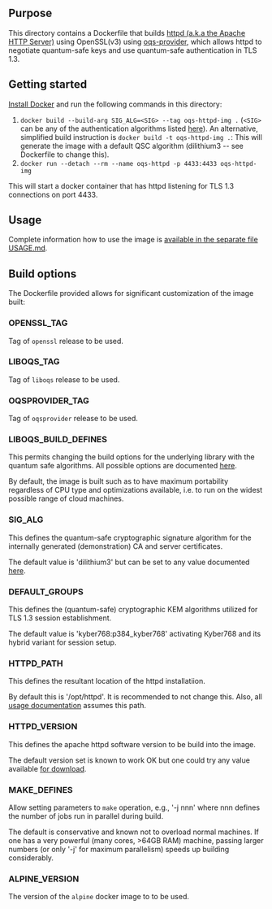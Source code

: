 ## Purpose 

This directory contains a Dockerfile that builds [httpd (a.k.a the Apache HTTP Server)](https://httpd.apache.org) using OpenSSL(v3) using [oqs-provider](https://github.com/open-quantum-safe/oqs-provider), which allows httpd to negotiate quantum-safe keys and use quantum-safe authentication in TLS 1.3.

## Getting started

[Install Docker](https://docs.docker.com/install) and run the following commands in this directory:

1. `docker build --build-arg SIG_ALG=<SIG> --tag oqs-httpd-img .` (`<SIG>` can be any of the authentication algorithms listed [here](https://github.com/open-quantum-safe/oqs-provider#algorithms)). An alternative, simplified build instruction is `docker build -t oqs-httpd-img .`: This will generate the image with a default QSC algorithm (dilithium3 -- see Dockerfile to change this).
2. `docker run --detach --rm --name oqs-httpd -p 4433:4433 oqs-httpd-img`

This will start a docker container that has httpd listening for TLS 1.3 connections on port 4433. 


## Usage

Complete information how to use the image is [available in the separate file USAGE.md](USAGE.md).

## Build options

The Dockerfile provided allows for significant customization of the image built:

### OPENSSL_TAG

Tag of `openssl` release to be used.

### LIBOQS_TAG

Tag of `liboqs` release to be used.

### OQSPROVIDER_TAG

Tag of `oqsprovider` release to be used.

### LIBOQS_BUILD_DEFINES

This permits changing the build options for the underlying library with the quantum safe algorithms. All possible options are documented [here](https://github.com/open-quantum-safe/liboqs/wiki/Customizing-liboqs).

By default, the image is built such as to have maximum portability regardless of CPU type and optimizations available, i.e. to run on the widest possible range of cloud machines.

### SIG_ALG

This defines the quantum-safe cryptographic signature algorithm for the internally generated (demonstration) CA and server certificates.

The default value is 'dilithium3' but can be set to any value documented [here](https://github.com/open-quantum-safe/oqs-provider#algorithms).

### DEFAULT_GROUPS

This defines the (quantum-safe) cryptographic KEM algorithms utilized for TLS 1.3 session establishment.

The default value is 'kyber768:p384_kyber768' activating Kyber768 and its hybrid variant for session setup.


### HTTPD_PATH

This defines the resultant location of the httpd installatiion.

By default this is '/opt/httpd'. It is recommended to not change this. Also, all [usage documentation](USAGE.md) assumes this path.

### HTTPD_VERSION

This defines the apache httpd software version to be build into the image.

The default version set is known to work OK but one could try any value available [for download](https://httpd.apache.org/download.cgi).

### MAKE_DEFINES

Allow setting parameters to `make` operation, e.g., '-j nnn' where nnn defines the number of jobs run in parallel during build.

The default is conservative and known not to overload normal machines. If one has a very powerful (many cores, >64GB RAM) machine, passing larger numbers (or only '-j' for maximum parallelism) speeds up building considerably.

### ALPINE_VERSION

The version of the `alpine` docker image to to be used.
